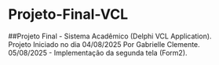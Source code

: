 # Projeto-Final-VCL
##Projeto Final - Sistema Acadêmico  (Delphi VCL Application). \
Projeto Iniciado no dia 04/08/2025 Por Gabrielle Clemente. \
05/08/2025 - Implementação da segunda tela (Form2). 


